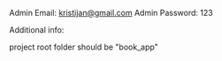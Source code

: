 Admin Email: kristijan@gmail.com
Admin Password: 123

Additional info:

project root folder should be "book_app"
